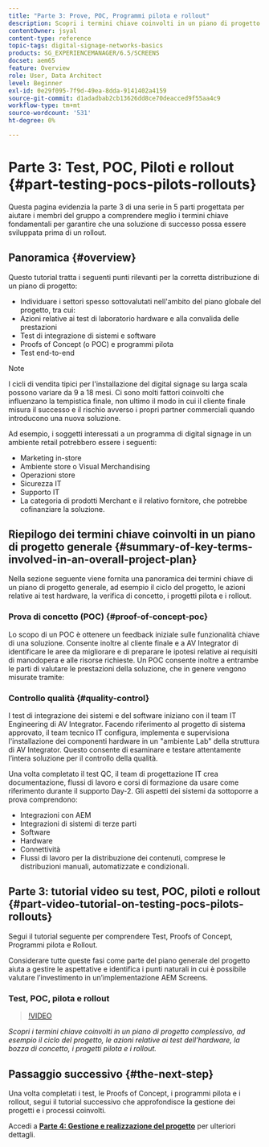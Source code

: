 ```yaml
---
title: "Parte 3: Prove, POC, Programmi pilota e rollout"
description: Scopri i termini chiave coinvolti in un piano di progetto complessivo, ad esempio il ciclo del progetto, le azioni relative ai test hardware, la bozza di concetto, i progetti pilota e i rollout.
contentOwner: jsyal
content-type: reference
topic-tags: digital-signage-networks-basics
products: SG_EXPERIENCEMANAGER/6.5/SCREENS
docset: aem65
feature: Overview
role: User, Data Architect
level: Beginner
exl-id: 0e29f095-7f9d-49ea-8dda-9141402a4159
source-git-commit: d1adadbab2cb13626dd8ce70deacced9f55aa4c9
workflow-type: tm+mt
source-wordcount: '531'
ht-degree: 0%

---
```


# Parte 3: Test, POC, Piloti e rollout {#part-testing-pocs-pilots-rollouts}

Questa pagina evidenzia la parte 3 di una serie in 5 parti progettata per aiutare i membri del gruppo a comprendere meglio i termini chiave fondamentali per garantire che una soluzione di successo possa essere sviluppata prima di un rollout.

## Panoramica {#overview}

Questo tutorial tratta i seguenti punti rilevanti per la corretta distribuzione di un piano di progetto:

* Individuare i settori spesso sottovalutati nell&#39;ambito del piano globale del progetto, tra cui:
* Azioni relative ai test di laboratorio hardware e alla convalida delle prestazioni
* Test di integrazione di sistemi e software
* Proofs of Concept (o POC) e programmi pilota
* Test end-to-end

>[!NOTE]
>
>I cicli di vendita tipici per l&#39;installazione del digital signage su larga scala possono variare da 9 a 18 mesi. Ci sono molti fattori coinvolti che influenzano la tempistica finale, non ultimo il modo in cui il cliente finale misura il successo e il rischio avverso i propri partner commerciali quando introducono una nuova soluzione.

Ad esempio, i soggetti interessati a un programma di digital signage in un ambiente retail potrebbero essere i seguenti:

* Marketing in-store
* Ambiente store o Visual Merchandising
* Operazioni store
* Sicurezza IT
* Supporto IT
* La categoria di prodotti Merchant e il relativo fornitore, che potrebbe cofinanziare la soluzione.

## Riepilogo dei termini chiave coinvolti in un piano di progetto generale {#summary-of-key-terms-involved-in-an-overall-project-plan}

Nella sezione seguente viene fornita una panoramica dei termini chiave di un piano di progetto generale, ad esempio il ciclo del progetto, le azioni relative ai test hardware, la verifica di concetto, i progetti pilota e i rollout.

### Prova di concetto (POC) {#proof-of-concept-poc}

Lo scopo di un POC è ottenere un feedback iniziale sulle funzionalità chiave di una soluzione. Consente inoltre al cliente finale e a AV Integrator di identificare le aree da migliorare e di preparare le ipotesi relative ai requisiti di manodopera e alle risorse richieste. Un POC consente inoltre a entrambe le parti di valutare le prestazioni della soluzione, che in genere vengono misurate tramite:

### Controllo qualità {#quality-control}

I test di integrazione dei sistemi e del software iniziano con il team IT Engineering di AV Integrator. Facendo riferimento al progetto di sistema approvato, il team tecnico IT configura, implementa e supervisiona l&#39;installazione dei componenti hardware in un &quot;ambiente Lab&quot; della struttura di AV Integrator. Questo consente di esaminare e testare attentamente l’intera soluzione per il controllo della qualità.

Una volta completato il test QC, il team di progettazione IT crea documentazione, flussi di lavoro e corsi di formazione da usare come riferimento durante il supporto Day-2. Gli aspetti dei sistemi da sottoporre a prova comprendono:

* Integrazioni con AEM
* Integrazioni di sistemi di terze parti
* Software
* Hardware
* Connettività
* Flussi di lavoro per la distribuzione dei contenuti, comprese le distribuzioni manuali, automatizzate e condizionali.

## Parte 3: tutorial video su test, POC, piloti e rollout {#part-video-tutorial-on-testing-pocs-pilots-rollouts}

Segui il tutorial seguente per comprendere Test, Proofs of Concept, Programmi pilota e Rollout.

Considerare tutte queste fasi come parte del piano generale del progetto aiuta a gestire le aspettative e identifica i punti naturali in cui è possibile valutare l’investimento in un’implementazione AEM Screens.

### Test, POC, pilota e rollout

>[!VIDEO](https://video.tv.adobe.com/v/28405)

*Scopri i termini chiave coinvolti in un piano di progetto complessivo, ad esempio il ciclo del progetto, le azioni relative ai test dell’hardware, la bozza di concetto, i progetti pilota e i rollout.*

## Passaggio successivo {#the-next-step}

Una volta completati i test, le Proofs of Concept, i programmi pilota e i rollout, segui il tutorial successivo che approfondisce la gestione dei progetti e i processi coinvolti.

Accedi a **[Parte 4: Gestione e realizzazione del progetto](project-management-and-deployment.md)** per ulteriori dettagli.
